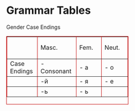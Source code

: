 <h1>Grammar Tables</h1>


<p>Gender Case Endings </p>

<table border=“width: 6px”; bordercolor=“color: #000000”; style="height: 182px; width: 324.03125px;">
<tbody>
<tr style="height: 48px;">
<td style="width: 68px; height: 48px;">&nbsp;</td>
<td style="width: 91px; height: 48px;">Masc.</td>
<td style="width: 67px; height: 48px;">
<p>Fem.</p>
</td>
<td style="width: 69.03125px; height: 48px;">Neut.</td>
</tr>
<tr style="height: 38px;">
<td style="width: 68px; height: 38px;">Case Endings</td>
<td style="width: 91px; height: 38px;">- Consonant</td>
<td style="width: 67px; height: 38px;">- а</td>
<td style="width: 69.03125px; height: 38px;">- о</td>
</tr>
<tr style="height: 20px;">
<td style="width: 68px; height: 20px;">&nbsp;</td>
<td style="width: 91px; height: 20px;">-й</td>
<td style="width: 67px; height: 20px;">- я</td>
<td style="width: 69.03125px; height: 20px;">- е</td>
</tr>
<tr style="height: 20px;">
<td style="width: 68px; height: 20px;">&nbsp;</td>
<td style="width: 91px; height: 20px;">-ь</td>
<td style="width: 67px; height: 20px;">- ь</td>
<td style="width: 69.03125px; height: 20px;">&nbsp;</td>
</tr>
</tbody>
</table>

